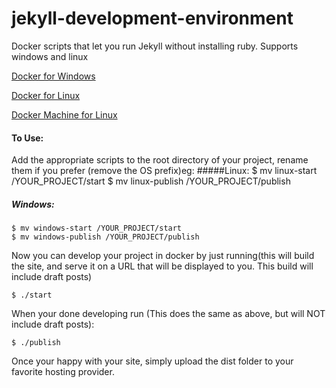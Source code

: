 # jekyll-development-environment
Docker scripts that let you run Jekyll without installing ruby. Supports windows and linux


[Docker for Windows](https://www.docker.com/docker-toolbox)

[Docker for Linux](https://docs.docker.com/engine/installation/)

[Docker Machine for Linux](https://docs.docker.com/machine/install-machine/)

#### To Use:
Add the appropriate scripts to the root directory of your project, rename them if you prefer (remove the OS prefix)eg:
#####Linux:
	$ mv linux-start /YOUR_PROJECT/start
	$ mv linux-publish /YOUR_PROJECT/publish

##### Windows:
	$ mv windows-start /YOUR_PROJECT/start
	$ mv windows-publish /YOUR_PROJECT/publish


Now you can develop your project in docker by just running(this will build the site, and serve it on a URL that will be displayed to you.  This build will include draft posts) 

`$ ./start`

When your done developing run  (This does the same as above, but will NOT include draft posts):

`$ ./publish`


Once your happy with your site, simply upload the dist folder to your favorite hosting provider.